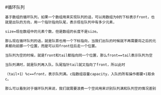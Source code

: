 #循环队列

	基于数组的循环队列，如果一个数组用来实现队列的话，可以用数组为0的下标表示front，也就是出队的方向，用一个指针指向队尾，表示现在队列中有多少元素，
		
	size=现在数组中的元素个数，但是数组的长度不是size。

	那么现在循环队列的话，就是队首也用一个下标指向，当我们出队的时候就不再需要将之后的元素都向前挪一个位置，而是可以将front往后走一个位置。
	
	当队列为空的时候，就是front和tail都指向同一个位置，那么front==tail表示队列为空
	
	当队列满时，就是队列再入队，队尾指针tail就又指向了front，所以此时

	（tail+1）%c==front，表示队列满。c指数组容量capacity，入队的所有操作都要+1取余c。

	那么可以看到对于循环队列来说，我们就需要浪费一个空间用来识别队列满和队列空的情况差别

